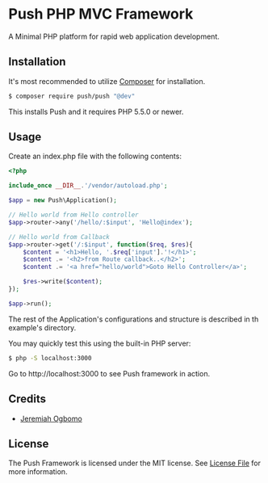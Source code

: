 # Push PHP MVC Framework

A Minimal PHP platform for rapid web application development.

## Installation

It's most recommended to utilize [Composer](https://getcomposer.org/) for installation.

```bash
$ composer require push/push "@dev"
```

This installs Push and it requires PHP 5.5.0 or newer.

## Usage

Create an index.php file with the following contents:

```php
<?php

include_once __DIR__.'/vendor/autoload.php';

$app = new Push\Application();

// Hello world from Hello controller
$app->router->any('/hello/:$input', 'Hello@index');

// Hello world from Callback
$app->router->get('/:$input', function($req, $res){
	$content = '<h1>Hello, '.$req['input'].'!</h1>';
	$content .= '<h2>from Route callback..</h2>';
	$content .= '<a href="hello/world">Goto Hello Controller</a>';

	$res->write($content);
});

$app->run();

```

The rest of the Application's configurations and structure is described in th example's directory.

You may quickly test this using the built-in PHP server:
```bash
$ php -S localhost:3000
```

Go to http://localhost:3000 to see Push framework in action.

## Credits

- [Jeremiah Ogbomo](https://github.com/jogboms)

## License

The Push Framework is licensed under the MIT license. See [License File](LICENSE.md) for more information.




